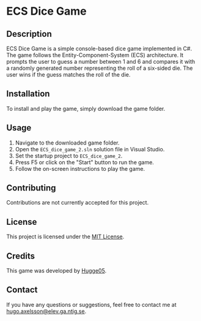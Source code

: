 # ECS Dice Game

## Description
ECS Dice Game is a simple console-based dice game implemented in C#. The game follows the Entity-Component-System (ECS) architecture. It prompts the user to guess a number between 1 and 6 and compares it with a randomly generated number representing the roll of a six-sided die. The user wins if the guess matches the roll of the die.

## Installation
To install and play the game, simply download the game folder.

## Usage
1. Navigate to the downloaded game folder.
2. Open the `ECS_dice_game_2.sln` solution file in Visual Studio.
3. Set the startup project to `ECS_dice_game_2`.
4. Press F5 or click on the "Start" button to run the game.
5. Follow the on-screen instructions to play the game.

## Contributing
Contributions are not currently accepted for this project.

## License
This project is licensed under the [MIT License](LICENSE).

## Credits
This game was developed by [Hugge05](https://github.com/Hugge05/).

## Contact
If you have any questions or suggestions, feel free to contact me at [hugo.axelsson@elev.ga.ntig.se]().
